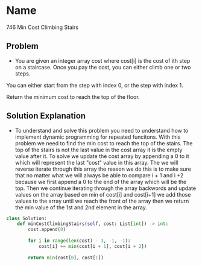 # Name

746 Min Cost Climbing Stairs

## Problem

* You are given an integer array cost where cost[i] is the cost of ith step on a staircase. Once you pay the cost, you can either climb one or two steps.

You can either start from the step with index 0, or the step with index 1.

Return the minimum cost to reach the top of the floor.

## Solution Explanation

* To understand and solve this problem you need to understand how to implement dynamic programming for repeated funcitons. With this problem we need to find the min cost to reach the top of the stairs. The top of the stairs is not the last value in the cost array it is the empty value after it. To solve we update the cost array by appending a 0 to it which will represent the last "cost" value in this array. The we will reverse iterate through this array the reason we do this is to make sure that no matter what we will always be able to compare i + 1 and i +2 because we first append a 0 to the end of the array which will be the top. Then we continue iterating through the array backwords and update values on the array based on min of cost[i] and cost[i+1] we add those values to the array until we reach the front of the array then we return the min value of the 1st and 2nd element in the array. 


```python
class Solution:
    def minCostClimbingStairs(self, cost: List[int]) -> int:
        cost.append(0)
        
        for i in range(len(cost) - 3, -1, -1):
            cost[i] += min(cost[i + 1], cost[i + 2])
            
        return min(cost[0], cost[1])
```